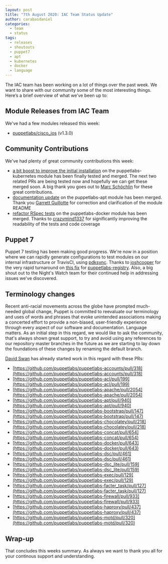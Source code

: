 ```yaml
---
layout: post
title: "7th August 2020: IAC Team Status Update"
author: carabasdaniel
categories:
  - team
  - status
tags:
  - releases
  - shoutouts
  - puppet7
  - apt
  - kubernetes
  - docker
  - language
---
```


The IAC team has been working on a lot of things over the past week.
We want to share with our community some of the most interesting things.
Here’s a brief overview of what we’ve been up to:

## Module Releases from IAC Team
We've had a few modules released this week:
- [puppetlabs/cisco_ios](https://forge.puppet.com/puppetlabs/cisco_ios) (v1.3.0) 

## Community Contributions
We've had plenty of great community contributions this week:
- [a bit boost to improve the initial installation](https://github.com/puppetlabs/puppetlabs-kubernetes/pull/416) on the puppetlabs-kubernetes module has been finally tested and merged. The next two related PRs are being tested now and hopefully we can get these merged soon. A big thank you goes out to [Marc Schöchlin](https://github.com/scoopex) for these great contributions. 
- [documentation update](https://github.com/puppetlabs/puppetlabs-apt/pull/942) on the puppetlabs-apt module has been merged. Thank you [Garrett Guillotte](https://github.com/gguillotte) for correction and clarification of the module README
- [refactor RSpec tests](https://github.com/puppetlabs/puppetlabs-docker/pull/624) on the puppetlabs-docker module has been merged. Thanks to [crazymind1337](https://github.com/crazymind1337) for significantly improving the readability of the tests and code coverage
 
## Puppet 7
Puppet 7 testing has been making good progress.
We're now in a position where we can rapidly generate configurations to test modules on our internal infrastructure or TravisCI, using [pdksync](https://github.com/puppetlabs/pdksync).
Thanks to [joshcooper](https://github.com/joshcooper) for the very rapid turnaround on [this fix](https://github.com/puppetlabs/puppetlabs-registry/pull/216) for [puppetlabs-registry](https://github.com/puppetlabs/puppetlabs-registry).
Also, a big shout out to the Night's Watch team for their continued help in addressing issues we've discovered.

## Terminology changes
Recent anti-racial movements across the globe have prompted much-needed global change, Puppet is committed to reevaluate our terminology and uses of words and phrases that evoke unintended associations making a concerted effort to provide a non-biased, user-friendly experience through every aspect of our software and documentation. Language matters. As an initial step in this regard, we would like to ask the community, that's always shown great support, to try and avoid using any references to our repository master branches in the future as we are starting to lay down the foundations of these changes by renaming the default branch.

[David Swan][david_swan] has already started work in this regard with these PRs:
- [https://github.com/puppetlabs/puppetlabs-accounts/pull/318](https://github.com/puppetlabs/puppetlabs-accounts/pull/318)
- [https://github.com/puppetlabs/puppetlabs-acl/pull/199](https://github.com/puppetlabs/puppetlabs-acl/pull/199)
- [https://github.com/puppetlabs/puppetlabs-apache/pull/2054](https://github.com/puppetlabs/puppetlabs-apache/pull/2054)
- [https://github.com/puppetlabs/puppetlabs-apt/pull/940](https://github.com/puppetlabs/puppetlabs-apt/pull/940)
- [https://github.com/puppetlabs/puppetlabs-bootstrap/pull/147](https://github.com/puppetlabs/puppetlabs-bootstrap/pull/147)
- [https://github.com/puppetlabs/puppetlabs-chocolatey/pull/218](https://github.com/puppetlabs/puppetlabs-chocolatey/pull/218)
- [https://github.com/puppetlabs/puppetlabs-concat/pull/654](https://github.com/puppetlabs/puppetlabs-concat/pull/654)
- [https://github.com/puppetlabs/puppetlabs-docker/pull/643](https://github.com/puppetlabs/puppetlabs-docker/pull/643)
- [https://github.com/puppetlabs/puppetlabs-dsc/pull/461](https://github.com/puppetlabs/puppetlabs-dsc/pull/461)
- [https://github.com/puppetlabs/puppetlabs-dsc_lite/pull/159](https://github.com/puppetlabs/puppetlabs-dsc_lite/pull/159)
- [https://github.com/puppetlabs/puppetlabs-exec/pull/129](https://github.com/puppetlabs/puppetlabs-exec/pull/129)
- [https://github.com/puppetlabs/puppetlabs-facter_task/pull/127](https://github.com/puppetlabs/puppetlabs-facter_task/pull/127)
- [https://github.com/puppetlabs/puppetlabs-firewall/pull/933](https://github.com/puppetlabs/puppetlabs-firewall/pull/933)
- [https://github.com/puppetlabs/puppetlabs-haproxy/pull/437](https://github.com/puppetlabs/puppetlabs-haproxy/pull/437)
- [https://github.com/puppetlabs/puppetlabs-motd/pull/320](https://github.com/puppetlabs/puppetlabs-motd/pull/320)

## Wrap-up
That concludes this weeks summary. As always we want to thank you all for your continous support and understanding.

[david_swan]:                               https://github.com/david22swan
